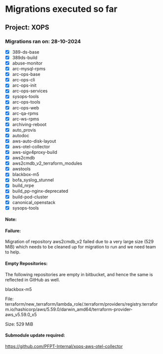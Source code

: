 # Migrations executed so far

## Project: XOPS

### Migrations ran on: 28-10-2024
- [x] 389-ds-base
- [x] 389ds-build
- [x] abuse-monitor
- [x] arc-mysql-rpms
- [x] arc-ops-base
- [x] arc-ops-cli
- [x] arc-ops-init
- [x] arc-ops-services
- [x] sysops-tools
- [x] arc-ops-tools
- [x] arc-ops-web
- [x] arc-qa-rpms
- [x] arc-ws-rpms
- [x] archiving-reboot
- [x] auto_provis
- [x] autodoc
- [x] aws-auto-disk-layout
- [x] aws-otel-collector
- [x] aws-sigv4proxy-build
- [x] aws2cmdb
- [x] aws2cmdb_v2_terraform_modules
- [x] awstools
- [x] blackbox-m5
- [x] bofa_syslog_stunnel
- [x] build_nrpe
- [x] build_pp-nginx-deprecated
- [x] build-pod-cluster
- [x] canonical_openstack
- [x] sysops-tools 

#### Note:

#### Failure:

Migration of repository aws2cmdb_v2 failed due to a very large size (529 MiB) which needs to be cleaned up for migration to run and we need team to help.

 

#### Empty Repositories:

The following repositories are empty in bitbucket, and hence the same is reflected in GitHub as well.

blackbox-m5
 

File: terraform/new_terraform/lambda_role/.terraform/providers/registry.terraform.io/hashicorp/aws/5.59.0/darwin_amd64/terraform-provider-aws_v5.59.0_x5

Size: 529 MiB

 

#### Submodule update required:

https://github.com/PFPT-Internal/xops-aws-otel-collector

